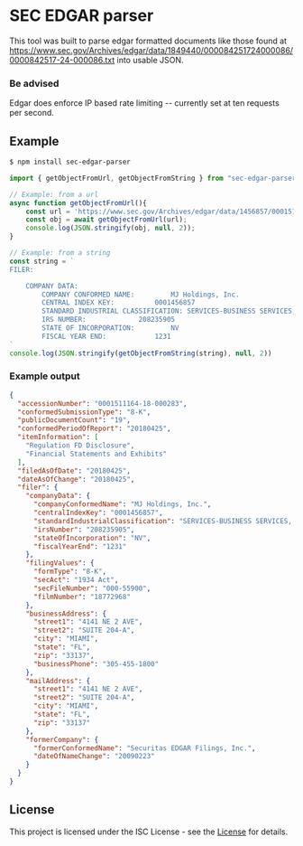 # SEC EDGAR parser

This tool was built to parse edgar formatted documents like those found at https://www.sec.gov/Archives/edgar/data/1849440/000084251724000086/0000842517-24-000086.txt into usable JSON.

### Be advised
Edgar does enforce IP based rate limiting -- currently set at ten requests per second. 


## Example

```bash
$ npm install sec-edgar-parser
```

```ts
import { getObjectFromUrl, getObjectFromString } from "sec-edgar-parser";

// Example: from a url
async function getObjectFromUrl(){
    const url = 'https://www.sec.gov/Archives/edgar/data/1456857/000151116418000283/0001511164-18-000283.txt';
    const obj = await getObjectFromUrl(url);
    console.log(JSON.stringify(obj, null, 2));
}

// Example: from a string
const string = `
FILER:

	COMPANY DATA:	
		COMPANY CONFORMED NAME:			MJ Holdings, Inc.
		CENTRAL INDEX KEY:			0001456857
		STANDARD INDUSTRIAL CLASSIFICATION:	SERVICES-BUSINESS SERVICES, NEC [7389]
		IRS NUMBER:				208235905
		STATE OF INCORPORATION:			NV
		FISCAL YEAR END:			1231
`
console.log(JSON.stringify(getObjectFromString(string), null, 2))

```
### Example output
```json
{
  "accessionNumber": "0001511164-18-000283",
  "conformedSubmissionType": "8-K",
  "publicDocumentCount": "19",
  "conformedPeriodOfReport": "20180425",
  "itemInformation": [
    "Regulation FD Disclosure",
    "Financial Statements and Exhibits"
  ],
  "filedAsOfDate": "20180425",
  "dateAsOfChange": "20180425",
  "filer": {
    "companyData": {
      "companyConformedName": "MJ Holdings, Inc.",
      "centralIndexKey": "0001456857",
      "standardIndustrialClassification": "SERVICES-BUSINESS SERVICES, NEC [7389]",
      "irsNumber": "208235905",
      "stateOfIncorporation": "NV",
      "fiscalYearEnd": "1231"
    },
    "filingValues": {
      "formType": "8-K",
      "secAct": "1934 Act",
      "secFileNumber": "000-55900",
      "filmNumber": "18772968"
    },
    "businessAddress": {
      "street1": "4141 NE 2 AVE",
      "street2": "SUITE 204-A",
      "city": "MIAMI",
      "state": "FL",
      "zip": "33137",
      "businessPhone": "305-455-1800"
    },
    "mailAddress": {
      "street1": "4141 NE 2 AVE",
      "street2": "SUITE 204-A",
      "city": "MIAMI",
      "state": "FL",
      "zip": "33137"
    },
    "formerCompany": {
      "formerConformedName": "Securitas EDGAR Filings, Inc.",
      "dateOfNameChange": "20090223"
    }
  }
}
```

## License
This project is licensed under the ISC License - see the [License](https://en.wikipedia.org/wiki/ISC_license) for details.